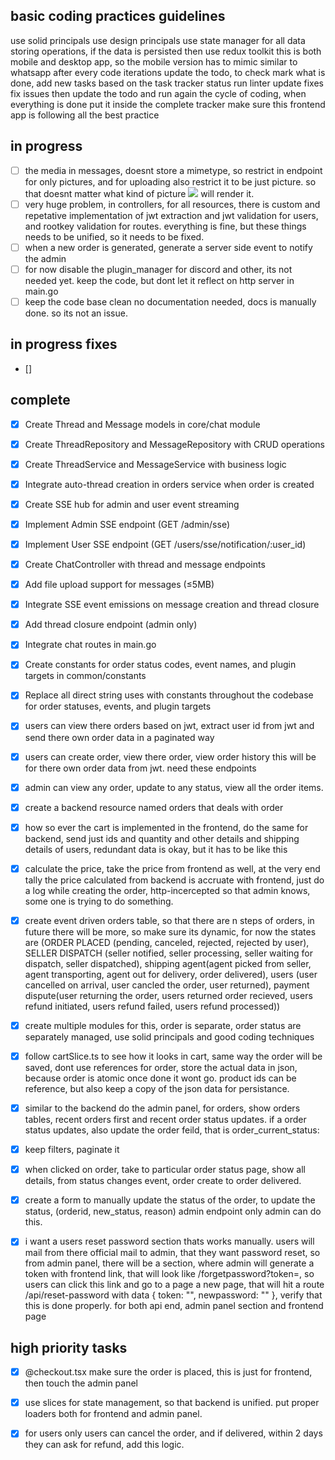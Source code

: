 ## basic coding practices guidelines

use solid principals
use design principals
use state manager for all data storing operations, if the data is persisted then use redux toolkit
this is both mobile and desktop app, so the mobile version has to mimic similar to whatsapp
after every code iterations update the todo, to check mark what is done, add new tasks based on the task tracker status
run linter update fixes
fix issues then update the todo and run again the cycle of coding, when everything is done put it inside the complete tracker
make sure this frontend app is following all the best practice

## in progress
- [ ] the media in messages, doesnt store a mimetype, so restrict in endpoint for only pictures, and for uploading also restrict it to be just picture. so that doesnt matter what kind of picture <img src=blob> will render it.
- [ ] very huge problem, in controllers, for all resources, there is custom and repetative implementation of jwt extraction and jwt validation for users, and rootkey validation for routes. everything is fine, but these things needs to be unified, so it needs to be fixed.
- [ ] when a new order is generated, generate a server side event to notify the admin
- [ ] for now disable the plugin_manager for discord and other, its not needed yet. keep the code, but dont let it reflect on http server in main.go
- [ ] keep the code base clean no documentation needed, docs is manually done. so its not an issue.
## in progress fixes
- []

## complete
- [x] Create Thread and Message models in core/chat module
- [x] Create ThreadRepository and MessageRepository with CRUD operations
- [x] Create ThreadService and MessageService with business logic
- [x] Integrate auto-thread creation in orders service when order is created
- [x] Create SSE hub for admin and user event streaming
- [x] Implement Admin SSE endpoint (GET /admin/sse)
- [x] Implement User SSE endpoint (GET /users/sse/notification/:user_id)
- [x] Create ChatController with thread and message endpoints
- [x] Add file upload support for messages (≤5MB)
- [x] Integrate SSE event emissions on message creation and thread closure
- [x] Add thread closure endpoint (admin only)
- [x] Integrate chat routes in main.go
- [x] Create constants for order status codes, event names, and plugin targets in common/constants
- [x] Replace all direct string uses with constants throughout the codebase for order statuses, events, and plugin targets
- [x] users can view there orders based on jwt, extract user id from jwt and send there own order data in a paginated way
- [x] users can create order, view there order, view order history this will be for there own order data from jwt. need these endpoints
- [x] admin can view any order, update to any status, view all the order items.
- [x] create a backend resource named orders that deals with order
- [x] how so ever the cart is implemented in the frontend, do the same for backend, send just ids and quantity and other details and shipping details of users, redundant data is okay, but it has to be like this
- [x] calculate the price, take the price from frontend as well, at the very end tally the price calculated from backend is accruate with frontend, just do a log while creating the order, http-incercepted so that admin knows, some one is trying to do something.
- [x] create event driven orders table, so that there are n steps of orders, in future there will be more, so make sure its dynamic, for now the states are (ORDER PLACED (pending, canceled, rejected, rejected by user), SELLER DISPATCH (seller notified, seller processing, seller waiting for dispatch, seller dispatched), shipping agent(agent picked from seller, agent transporting, agent out for delivery, order delivered), users (user cancelled on arrival, user cancled the order, user returned), payment dispute(user returning the order, users returned order recieved, users refund initiated, users refund failed, users refund processed))
- [x] create multiple modules for this, order is separate, order status are separately managed, use solid principals and good coding techniques
- [x] follow cartSlice.ts to see how it looks in cart, same way the order will be saved, dont use references for order, store the actual data in json, because order is atomic once done it wont go. product ids can be reference, but also keep a copy of the json data for persistance.
- [x] similar to the backend do the admin panel, for orders, show orders tables, recent orders first and recent order status updates. if a order status updates, also update the order feild, that is order_current_status: <refer to the recent status>
- [x] keep filters, paginate it
- [x] when clicked on order, take to particular order status page, show all details, from status changes event, order create to order delivered.
- [x] create a form to manually update the status of the order, to update the status, (orderid, new_status, reason) admin endpoint only admin can do this.
- [x] i want a users reset password section thats works manually. users will mail from there official mail to admin, that they want password reset, so from admin panel, there will be a section, where admin will generate a token with frontend link, that will look like <currentdomaim>/forgetpassword?token=<oldpasswordhash>, so users can click this link and go to a page a new page, that will hit a route /api/reset-password with data { token: "", newpassword: "" }, verify that this is done properly. for both api end, admin panel section and frontend page



## high priority tasks
- [x] @checkout.tsx make sure the order is placed, this is just for frontend, then touch the admin panel
- [x] use slices for state management, so that backend is unified. put proper loaders both for frontend and admin panel.
 - [x] for users only users can cancel the order, and if delivered, within 2 days they can ask for refund, add this logic.


